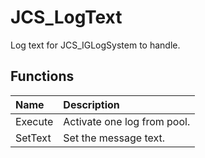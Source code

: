 # JCS_LogText

Log text for JCS_IGLogSystem to handle.

## Functions

| Name | Description |
|:---|:---|
| Execute | Activate one log from pool. |
| SetText | Set the message text. |
